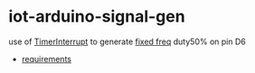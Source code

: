 # iot-arduino-signal-gen

use of [TimerInterrupt](https://github.com/khoih-prog/TimerInterrupt) to generate [fixed freq](https://github.com/devel0/iot-examples/blob/f759cba72e2c8006ac51bb9e12f64af73c2bbde8/arduino/arduino-nano-v3/signal-gen/signal-gen.ino#L9) duty50% on pin D6

- [requirements](https://github.com/devel0/iot-examples#development)